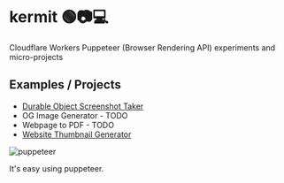 # kermit 🟢📷💻

Cloudflare Workers Puppeteer (Browser Rendering API) experiments and micro-projects

## Examples / Projects
- [Durable Object Screenshot Taker](./examples/durable-object-screenshot-taker/)
- OG Image Generator - TODO
- Webpage to PDF - TODO
- [Website Thumbnail Generator](./examples/website-thumbnail-generator/)

![puppeteer](https://media.giphy.com/media/Nw8z2olm0nGHC/giphy.gif)

It's easy using puppeteer.